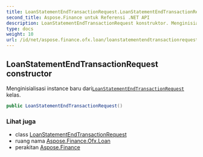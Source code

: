 ```yaml
---
title: LoanStatementEndTransactionRequest.LoanStatementEndTransactionRequest
second_title: Aspose.Finance untuk Referensi .NET API
description: LoanStatementEndTransactionRequest konstruktor. Menginisialisasi instance baru dariLoanStatementEndTransactionRequest kelas.
type: docs
weight: 10
url: /id/net/aspose.finance.ofx.loan/loanstatementendtransactionrequest/loanstatementendtransactionrequest/
---
```

## LoanStatementEndTransactionRequest constructor

Menginisialisasi instance baru dari[`LoanStatementEndTransactionRequest`](../) kelas.

```csharp
public LoanStatementEndTransactionRequest()
```

### Lihat juga

* class [LoanStatementEndTransactionRequest](../)
* ruang nama [Aspose.Finance.Ofx.Loan](../../loanstatementendtransactionrequest/)
* perakitan [Aspose.Finance](../../../)


